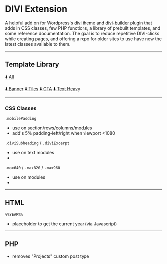 # DIVI Extension

A helpful add on for Wordpress's [divi](https://www.elegantthemes.com/gallery/divi/) theme and  [divi-builder](https://www.elegantthemes.com/plugins/divi-builder/) plugin that adds in CSS classes, few PHP functions, a library of prebuilt templates, and some reference documentation. The goal is to reduce repetitive DIVI-clicks while creating pages, and offering a repo for older sites to use have new the latest classes available to them.

---

## Template Library

[⬇️ All](#)

[⬇️ Banner](#)
[⬇️ Tiles](#)
[⬇️ CTA](#)
[⬇️ Text Heavy](#)

---

### CSS Classes

`.mobilePadding`

* use on section/rows/columns/modules
* add's 5% padding-left/right when viewport <1080

`.diviSubheading` / `.diviExcerpt`

* use on text modules
*

`.max640` / `.max820` / `.max960`

* use on modules
*

---

## HTML

`%%YEAR%%`

* placeholder to get the current year (via Javascript)

---

## PHP

* removes "Projects" custom post type
